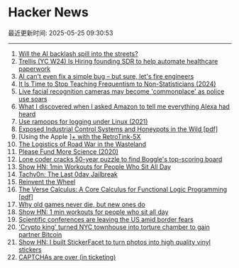 # Hacker News

最近更新时间: 2025-05-25 09:30:53

--- 
1. [Will the AI backlash spill into the streets?](https://gabrielweinberg.com/p/will-the-ai-backlash-spill-into-the) 
2. [Trellis (YC W24) Is Hiring founding SDR to help automate healthcare paperwork](https://www.ycombinator.com/companies/trellis/jobs/7Ru1X1P-founding-sdr) 
3. [AI can't even fix a simple bug – but sure, let's fire engineers](https://nmn.gl/blog/ai-scam) 
4. [It Is Time to Stop Teaching Frequentism to Non-Statisticians (2024)](https://arxiv.org/abs/1201.2590) 
5. [Live facial recognition cameras may become 'commonplace' as police use soars](https://www.theguardian.com/technology/2025/may/24/police-live-facial-recognition-cameras-england-and-wales) 
6. [What I discovered when I asked Amazon to tell me everything Alexa had heard](https://www.theguardian.com/technology/2025/may/24/what-i-discovered-when-i-asked-amazon-to-tell-me-everything-alexa-had-heard) 
7. [Use ramoops for logging under Linux (2021)](https://embear.ch/posts/using-ramoops/) 
8. [Exposed Industrial Control Systems and Honeypots in the Wild [pdf]](https://gsmaragd.github.io/publications/EuroSP2025-ICS/EuroSP2025-ICS.pdf) 
9. [Using the Apple ][+ with the RetroTink-5X](https://nicole.express/2025/apple-ii-more-like-apple-5x.html) 
10. [The Logistics of Road War in the Wasteland](https://acoup.blog/2025/05/23/collections-the-logistics-of-road-war-in-the-wasteland/) 
11. [Please Fund More Science (2020)](https://blog.samaltman.com/please-fund-more-science) 
12. [Lone coder cracks 50-year puzzle to find Boggle's top-scoring board](https://www.ft.com/content/0ab64ced-1ed1-466d-acd3-78510d10c3a1) 
13. [Show HN: 1min Workouts for People Who Sit All Day](https://shortreps.com) 
14. [Tachy0n: The Last 0day Jailbreak](https://blog.siguza.net/tachy0n/) 
15. [Reinvent the Wheel](https://endler.dev/2025/reinvent-the-wheel/) 
16. [The Verse Calculus: A Core Calculus for Functional Logic Programming [pdf]](https://simon.peytonjones.org/assets/pdfs/verse-March23.pdf) 
17. [Why old games never die, but new ones do](https://pleromanonx86.wordpress.com/2025/05/06/why-old-games-never-die-but-new-ones-do/) 
18. [Show HN: 1 min workouts for people who sit all day](https://shortreps.com) 
19. [Scientific conferences are leaving the US amid border fears](https://www.nature.com/articles/d41586-025-01636-5) 
20. ['Crypto king' turned NYC townhouse into torture chamber to gain partner Bitcoin](https://www.nbcnewyork.com/new-york-city/manhattan-crypto-kidnapping-torture-bitcoin-password/6277345/) 
21. [Show HN: I built StickerFacet to turn photos into high quality vinyl stickers](https://stickerfacet.com) 
22. [CAPTCHAs are over (in ticketing)](https://behind.pretix.eu/2025/05/23/captchas-are-over/) 

